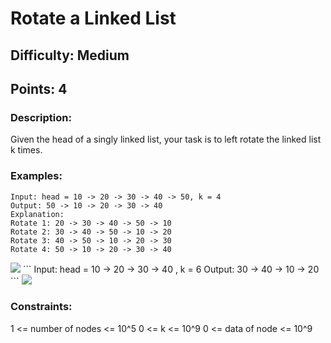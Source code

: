 # Rotate a Linked List

## Difficulty: Medium
## Points: 4

### Description:
Given the head of a singly linked list, your task is to left rotate the linked list k times.

### Examples:
```
Input: head = 10 -> 20 -> 30 -> 40 -> 50, k = 4
Output: 50 -> 10 -> 20 -> 30 -> 40
Explanation:
Rotate 1: 20 -> 30 -> 40 -> 50 -> 10
Rotate 2: 30 -> 40 -> 50 -> 10 -> 20
Rotate 3: 40 -> 50 -> 10 -> 20 -> 30
Rotate 4: 50 -> 10 -> 20 -> 30 -> 40
```
<img src="https://media.geeksforgeeks.org/img-practice/prod/addEditProblem/885669/Web/Other/blobid0_1737098802.webp">
```
Input: head = 10 -> 20 -> 30 -> 40 , k = 6
Output: 30 -> 40 -> 10 -> 20 
```
<img src="https://media.geeksforgeeks.org/img-practice/prod/addEditProblem/885669/Web/Other/blobid3_1737099041.webp">

### Constraints:

1 <= number of nodes <= 10^5
0 <= k <= 10^9
0 <= data of node <= 10^9
 